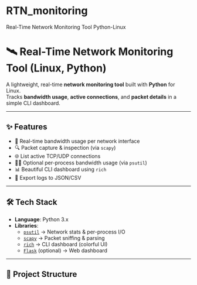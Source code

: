 # RTN_monitoring
Real-Time Network Monitoring Tool Python-Linux
# 🛰 Real-Time Network Monitoring Tool (Linux, Python)

A lightweight, real-time **network monitoring tool** built with **Python** for Linux.  
Tracks **bandwidth usage**, **active connections**, and **packet details** in a simple CLI dashboard.  

---

## ✨ Features
- 📡 Real-time bandwidth usage per network interface  
- 🔍 Packet capture & inspection (via `scapy`)  
- 🌐 List active TCP/UDP connections  
- 👨‍💻 Optional per-process bandwidth usage (via `psutil`)  
- 📊 Beautiful CLI dashboard using `rich`  
- 📂 Export logs to JSON/CSV  

---

## 🛠 Tech Stack
- **Language**: Python 3.x  
- **Libraries**:  
  - [`psutil`](https://pypi.org/project/psutil/) → Network stats & per-process I/O  
  - [`scapy`](https://scapy.net/) → Packet sniffing & parsing  
  - [`rich`](https://github.com/Textualize/rich) → CLI dashboard (colorful UI)  
  - [`Flask`](https://flask.palletsprojects.com/) (optional) → Web dashboard  

---

## 📂 Project Structure
